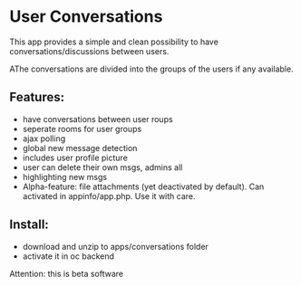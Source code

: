 # User Conversations #

This app provides a simple and clean possibility to have conversations/discussions between users.

AThe conversations are divided into the groups of the users if any available.

## Features: 

 * have conversations between user roups
 * seperate rooms for user groups
 * ajax polling
 * global new message detection
 * includes user profile picture
 * user can delete their own msgs, admins all
 * highlighting new msgs
 * Alpha-feature: file attachments (yet deactivated by default). Can activated in appinfo/app.php. Use it with care.


## Install:

 * download and unzip to apps/conversations folder
 * activate it in oc backend

Attention: this is beta software